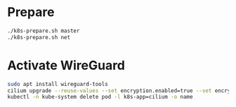 # Prepare

```sh
./k8s-prepare.sh master
./k8s-prepare.sh net
```

# Activate WireGuard

```sh
sudo apt install wireguard-tools
cilium upgrade --reuse-values --set encryption.enabled=true --set encryption.type=wireguard
kubectl -n kube-system delete pod -l k8s-app=cilium -o name
```
